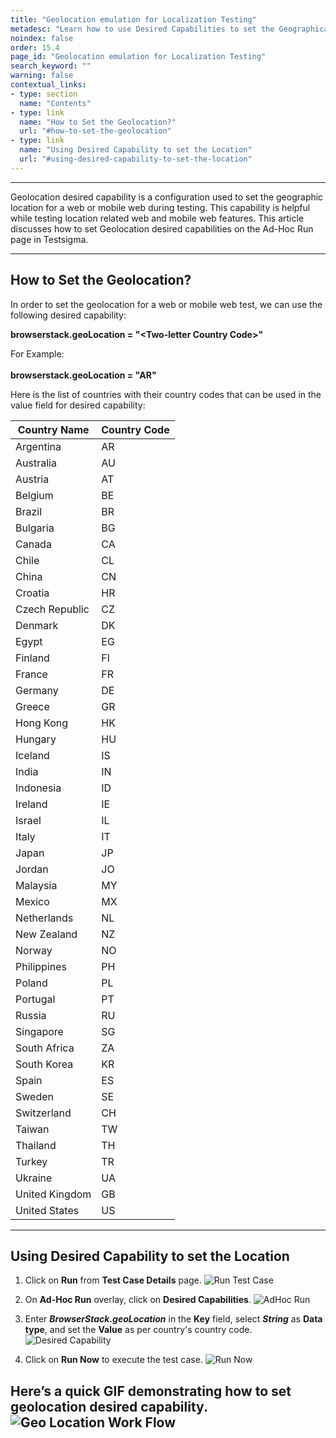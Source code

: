 ```yaml
---
title: "Geolocation emulation for Localization Testing"
metadesc: "Learn how to use Desired Capabilities to set the Geographical Location for running tests in Mobile Web in Testsigma Application"
noindex: false
order: 15.4
page_id: "Geolocation emulation for Localization Testing"
search_keyword: ""
warning: false
contextual_links:
- type: section
  name: "Contents"
- type: link
  name: "How to Set the Geolocation?"
  url: "#how-to-set-the-geolocation"
- type: link
  name: "Using Desired Capability to set the Location"
  url: "#using-desired-capability-to-set-the-location"
---
```


---

Geolocation desired capability is a configuration used to set the geographic location for a web or mobile web during testing. This capability is helpful while testing location related web and mobile web features. This article discusses how to set Geolocation desired capabilities on the Ad-Hoc Run page in Testsigma. 

---

## **How to Set the Geolocation?**

In order to set the geolocation for a web or mobile web test, we can use the following desired capability:

**browserstack.geoLocation = "&lt;Two-letter Country Code&gt;"**


For Example: <br>
<br>
**browserstack.geoLocation = "AR"**

Here is the list of countries with their country codes that can be used in the value field for desired capability:

|Country Name|Country Code|
|---|---|
|Argentina|AR|
|Australia|AU|
|Austria|AT|
|Belgium|BE|
|Brazil|BR|
|Bulgaria|BG|
|Canada|CA|
|Chile|CL|
|China|CN|
|Croatia|HR|
|Czech Republic|CZ|
|Denmark|DK|
|Egypt|EG|
|Finland|FI|
|France|FR|
|Germany|DE|
|Greece|GR|
|Hong Kong|HK|
|Hungary|HU|
|Iceland|IS|
|India|IN|
|Indonesia|ID|
|Ireland|IE|
|Israel|IL|
|Italy|IT|
|Japan|JP|
|Jordan|JO|
|Malaysia|MY|
|Mexico|MX|
|Netherlands|NL|
|New Zealand|NZ|
|Norway|NO|
|Philippines|PH|
|Poland|PL|
|Portugal|PT|
|Russia|RU|
|Singapore|SG|
|South Africa|ZA|
|South Korea|KR|
|Spain|ES|
|Sweden|SE|
|Switzerland|CH|
|Taiwan|TW|
|Thailand|TH|
|Turkey|TR|
|Ukraine|UA|
|United Kingdom|GB|
|United States|US|

---

## **Using Desired Capability to set the Location**
1. Click on **Run** from **Test Case Details** page. 
![Run Test Case](https://s3.amazonaws.com/static-docs.testsigma.com/new_images/projects/applications/glrun.png)

2. On **Ad-Hoc Run** overlay, click on **Desired Capabilities**.
![AdHoc Run](https://s3.amazonaws.com/static-docs.testsigma.com/new_images/projects/applications/glahrun.png)

3. Enter ***BrowserStack.geoLocation*** in the **Key** field, select ***String*** as **Data type**, and set the **Value** as per country's country code.
![Desired Capability](https://s3.amazonaws.com/static-docs.testsigma.com/new_images/projects/applications/gldc.png)

4. Click on **Run Now** to execute the test case. 
![Run Now](https://s3.amazonaws.com/static-docs.testsigma.com/new_images/projects/applications/glrunnow.png)

Here’s a quick GIF demonstrating how to set geolocation desired capability.
![Geo Location Work Flow](https://s3.amazonaws.com/static-docs.testsigma.com/new_images/projects/applications/GeoLocationWF.gif)
---